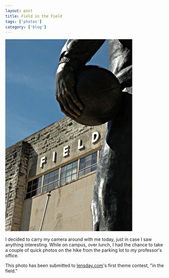 ```yaml
---
layout: post
title: Field in the Field
tags: ['photos']
category: ['blog']
---
```


![Field :: Nikon D70 : 1/50s : f/29 : ISO 200](/media/2004/09/field.jpg)

I decided to carry my camera around with me today, just in case I saw
anything interesting. While on campus, over lunch, I had the chance to
take a couple of quick photos on the hike from the parking lot to my
professor's office.

This photo has been submitted to [lensday.com](http://www.lensday.com)'s
first theme contest, "in the field."

